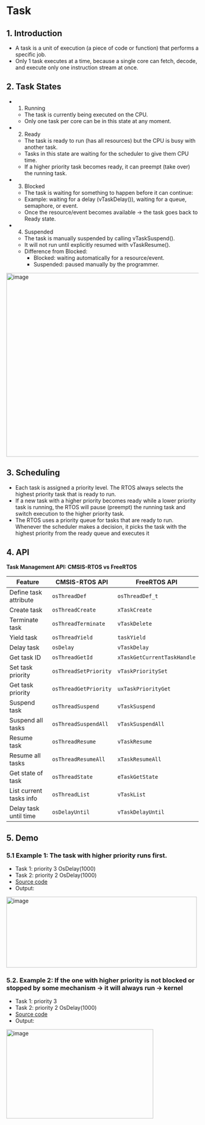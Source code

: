 # Task

## 1. Introduction

- A task is a unit of execution (a piece of code or function) that performs a specific job.
- Only 1 task executes at a time, because a single core can fetch, decode, and execute only one instruction stream at once.

## 2. Task States

- 1. Running 
  - The task is currently being executed on the CPU.
  - Only one task per core can be in this state at any moment.
- 2. Ready 
  - The task is ready to run (has all resources) but the CPU is busy with another task.
  - Tasks in this state are waiting for the scheduler to give them CPU time.
  - If a higher priority task becomes ready, it can preempt (take over) the running task.
- 3. Blocked 
  - The task is waiting for something to happen before it can continue:
  - Example: waiting for a delay (vTaskDelay()), waiting for a queue, semaphore, or event.
  - Once the resource/event becomes available → the task goes back to Ready state.
- 4. Suspended 
  - The task is manually suspended by calling vTaskSuspend().
  - It will not run until explicitly resumed with vTaskResume().
  - Difference from Blocked:
    - Blocked: waiting automatically for a resource/event.
    - Suspended: paused manually by the programmer.
   
<img width="638" height="480" alt="image" src="https://github.com/user-attachments/assets/b7825de5-5f23-4b8d-89dd-47a70354b1d0" />

## 3. Scheduling

- Each task is assigned a priority level. The RTOS always selects the highest priority task that is ready to run.
- If a new task with a higher priority becomes ready while a lower priority task is running, the RTOS will pause (preempt) the running task and switch execution to the higher priority task.
- The RTOS uses a priority queue for tasks that are ready to run. Whenever the scheduler makes a decision, it picks the task with the highest priority from the ready queue and executes it

## 4. API 

**Task Management API: CMSIS-RTOS vs FreeRTOS**

| **Feature**                | **CMSIS-RTOS API**     | **FreeRTOS API**          |
|-----------------------------|------------------------|----------------------------|
| Define task attribute       | `osThreadDef`          | `osThreadDef_t`            |
| Create task                 | `osThreadCreate`       | `xTaskCreate`              |
| Terminate task              | `osThreadTerminate`    | `vTaskDelete`              |
| Yield task                  | `osThreadYield`        | `taskYield`                |
| Delay task                  | `osDelay`              | `vTaskDelay`               |
| Get task ID                 | `osThreadGetId`        | `xTaskGetCurrentTaskHandle`|
| Set task priority           | `osThreadSetPriority`  | `vTaskPrioritySet`         |
| Get task priority           | `osThreadGetPriority`  | `uxTaskPriorityGet`        |
| Suspend task                | `osThreadSuspend`      | `vTaskSuspend`             |
| Suspend all tasks           | `osThreadSuspendAll`   | `vTaskSuspendAll`          |
| Resume task                 | `osThreadResume`       | `vTaskResume`              |
| Resume all tasks            | `osThreadResumeAll`    | `xTaskResumeAll`           |
| Get state of task           | `osThreadState`        | `eTaskGetState`            |
| List current tasks info     | `osThreadList`         | `vTaskList`                |
| Delay task until time       | `osDelayUntil`         | `vTaskDelayUntil`          |

## 5. Demo 

### 5.1 Example 1: The task with higher priority runs first.

- Task 1: priority 3 OsDelay(1000)
- Task 2: priority 2 OsDelay(1000)
- [Source code](Example_1/main.c) 
- Output:

<img width="499" height="185" alt="image" src="https://github.com/user-attachments/assets/77ff4639-b851-4cc2-9970-c975260b3b48" />

### 5.2. Example 2: If the one with higher priority is not blocked or stopped by some mechanism → it will always run → kernel

- Task 1: priority 3 
- Task 2: priority 2 OsDelay(1000)
- [Source code](Example_2/main.c) 
- Output:

<img width="385" height="233" alt="image" src="https://github.com/user-attachments/assets/6ffaa1bb-6ed1-4a02-b706-14cc707874c7" />




